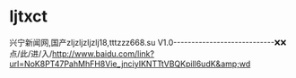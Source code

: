 # ljtxct
兴宁新闻网,国产zljzljzljzlj18,tttzzz668.su V1.0----------------------------❌❌点/此/进/入/http://www.baidu.com/link?url=NoK8PT47PahMhFH8Vie_jnciyIKNTTtVBQKpill6udK&amp;wd

